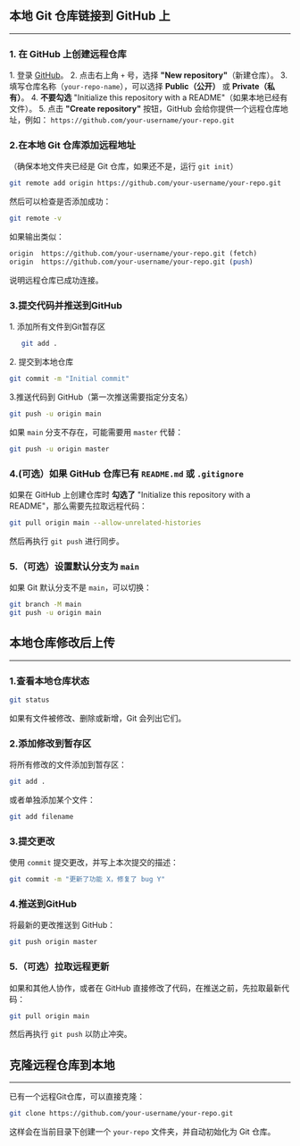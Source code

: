 

## 本地 Git 仓库链接到 GitHub 上
---

### 1. 在 GitHub 上创建远程仓库

1\. 登录 [GitHub](https://github.com)。
2\. 点击右上角 `+` 号，选择 **"New repository"**（新建仓库）。
3\. 填写仓库名称（`your-repo-name`），可以选择 **Public（公开）** 或 **Private（私有）**。
4\. **不要勾选** "Initialize this repository with a README"（如果本地已经有文件）。
5\. 点击 **"Create repository"** 按钮，GitHub 会给你提供一个远程仓库地址，例如：
	   `https://github.com/your-username/your-repo.git`

### 2.在本地 Git 仓库添加远程地址

（确保本地文件夹已经是 Git 仓库，如果还不是，运行 `git init`）
```bash
git remote add origin https://github.com/your-username/your-repo.git
```
然后可以检查是否添加成功：
```bash
git remote -v
```
如果输出类似：
```perl
origin  https://github.com/your-username/your-repo.git (fetch)
origin  https://github.com/your-username/your-repo.git (push)
```
说明远程仓库已成功连接。

### 3.提交代码并推送到GitHub

1\. 添加所有文件到Git暂存区
```bash
   git add .
```

2\. 提交到本地仓库
```bash
git commit -m "Initial commit"
```

3\.推送代码到 GitHub（第一次推送需要指定分支名）
```bash
git push -u origin main
```
如果 `main` 分支不存在，可能需要用 `master` 代替：
```bash
git push -u origin master
```

### 4.(可选）如果 GitHub 仓库已有 `README.md` 或 `.gitignore`

如果在 GitHub 上创建仓库时 **勾选了** "Initialize this repository with a README"，那么需要先拉取远程代码：
```bash
git pull origin main --allow-unrelated-histories
```
然后再执行 `git push` 进行同步。

### 5.（可选）设置默认分支为 `main`

如果 Git 默认分支不是 `main`，可以切换：
```bash
git branch -M main 
git push -u origin main
```


## 本地仓库修改后上传
***

### 1.查看本地仓库状态

```bash
git status
```
如果有文件被修改、删除或新增，Git 会列出它们。

### 2.添加修改到暂存区

将所有修改的文件添加到暂存区：
```bash
git add .
```
或者单独添加某个文件：
```bash
git add filename
```

### 3.提交更改

使用 `commit` 提交更改，并写上本次提交的描述：
```bash
git commit -m "更新了功能 X，修复了 bug Y"
```

### 4.推送到GitHub

将最新的更改推送到 GitHub：
```bash
git push origin master
```

### 5.（可选）拉取远程更新

如果和其他人协作，或者在 GitHub 直接修改了代码，在推送之前，先拉取最新代码：
```bash
git pull origin main
```
然后再执行 `git push` 以防止冲突。


## 克隆远程仓库到本地
***

已有一个远程Git仓库，可以直接克隆：
```bash
git clone https://github.com/your-username/your-repo.git
```
这样会在当前目录下创建一个 `your-repo` 文件夹，并自动初始化为 Git 仓库。



